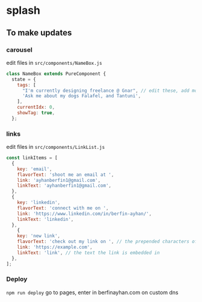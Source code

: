 # splash

## To make updates

### carousel

edit files in `src/components/NameBox.js`
```js
class NameBox extends PureComponent {
  state = {
    tags: [
      "I'm currently designing freelance @ Gnar", // edit these, add more strings
      'Ask me about my dogs Falafel, and Tantuni',
    ],
    currentIdx: 0,
    showTag: true,
  };
```

### links
edit files in `src/components/LinkList.js`

```js
const linkItems = [
  {
    key: 'email',
    flavorText: 'shoot me an email at ',
    link: 'ayhanberfin1@gmail.com',
    linkText: 'ayhanberfin1@gmail.com',
  },
  {
    key: 'linkedin',
    flavorText: 'connect with me on ',
    link: 'https://www.linkedin.com/in/berfin-ayhan/',
    linkText: 'linkedin',
  },
    {
    key: 'new link',
    flavorText: 'check out my link on ', // the prepended characters of the link
    link: 'https://example.com',
    linkText: 'link', // the text the link is embedded in
  },
];
```

### Deploy
`npm run deploy`
go to pages, enter in berfinayhan.com on custom dns